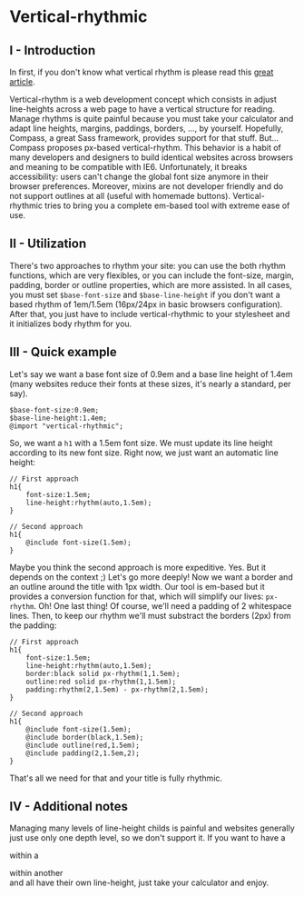 Vertical-rhythmic
=================

I - Introduction
----------------

In first, if you don't know what vertical rhythm is please read this [great article](http://24ways.org/2006/compose-to-a-vertical-rhythm).

Vertical-rhythm is a web development concept which consists in adjust line-heights across a web page to have a vertical structure for reading. Manage rhythms is quite painful because you must take your calculator and adapt line heights, margins, paddings, borders, ..., by yourself. Hopefully, Compass, a great Sass framework, provides support for that stuff. But... Compass proposes px-based vertical-rhythm. This behavior is a habit of many developers and designers to build identical websites across browsers and meaning to be compatible with IE6. Unfortunately, it breaks accessibility: users can't change the global font size anymore in their browser preferences. Moreover, mixins are not developer friendly and do not support outlines at all (useful with homemade buttons). Vertical-rhythmic tries to bring you a complete em-based tool with extreme ease of use.

II - Utilization
----------------

There's two approaches to rhythm your site: you can use the both rhythm functions, which are very flexibles, or you can include the font-size, margin, padding, border or outline properties, which are more assisted. In all cases, you must set `$base-font-size` and `$base-line-height` if you don't want a based rhythm of 1em/1.5em (16px/24px in basic browsers configuration). After that, you just have to include vertical-rhythmic to your stylesheet and it initializes body rhythm for you.

III - Quick example
-------------------

Let's say we want a base font size of 0.9em and a base line height of 1.4em (many websites reduce their fonts at these sizes, it's nearly a standard, per say).

	$base-font-size:0.9em;
	$base-line-height:1.4em;
	@import "vertical-rhythmic";

So, we want a `h1` with a 1.5em font size. We must update its line height according to its new font size. Right now, we just want an automatic line height:

	// First approach
	h1{
		font-size:1.5em;
		line-height:rhythm(auto,1.5em);
	}

	// Second approach
	h1{
		@include font-size(1.5em);
	}

Maybe you think the second approach is more expeditive. Yes. But it depends on the context ;) Let's go more deeply! Now we want a border and an outline around the title with 1px width. Our tool is em-based but it provides a conversion function for that, which will simplify our lives: `px-rhythm`. Oh! One last thing! Of course, we'll need a padding of 2 whitespace lines. Then, to keep our rhythm we'll must substract the borders (2px) from the padding:

	// First approach
	h1{
		font-size:1.5em;
		line-height:rhythm(auto,1.5em);
		border:black solid px-rhythm(1,1.5em);
		outline:red solid px-rhythm(1,1.5em);
		padding:rhythm(2,1.5em) - px-rhythm(2,1.5em);
	}

	// Second approach
	h1{
		@include font-size(1.5em);
		@include border(black,1.5em);
		@include outline(red,1.5em);
		@include padding(2,1.5em,2);
	}

That's all we need for that and your title is fully rhythmic.

IV - Additional notes
---------------------

Managing many levels of line-height childs is painful and websites generally just use only one depth level, so we don't support it. If you want to have a <p> within a <div> within another <div> and all have their own line-height, just take your calculator and enjoy.